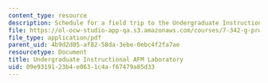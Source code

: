 ```yaml
---
content_type: resource
description: Schedule for a field trip to the Undergraduate Instructional AFM Laboratory.
file: https://ol-ocw-studio-app-qa.s3.amazonaws.com/courses/7-342-g-protein-coupled-receptors-vision-and-disease-spring-2007/09e9319123b4e0631c4af67479a85d33_7342_afmlab.pdf
file_type: application/pdf
parent_uid: 4b9d2d05-af82-58da-3ebe-0ebc4f2fa7ae
resourcetype: Document
title: Undergraduate Instructional AFM Laboratory
uid: 09e93191-23b4-e063-1c4a-f67479a85d33
---
```

